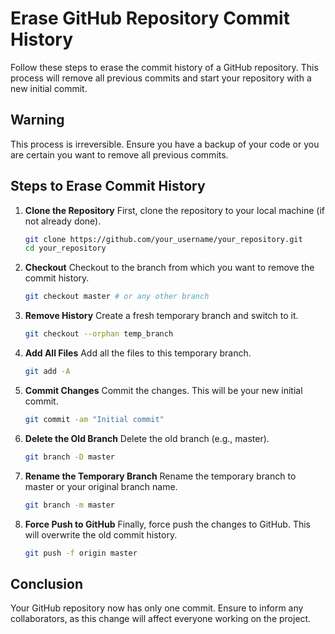
# Erase GitHub Repository Commit History

Follow these steps to erase the commit history of a GitHub repository. This process will remove all previous commits and start your repository with a new initial commit.

## Warning
This process is irreversible. Ensure you have a backup of your code or you are certain you want to remove all previous commits.

## Steps to Erase Commit History

1. **Clone the Repository**
   First, clone the repository to your local machine (if not already done).
   ```bash
   git clone https://github.com/your_username/your_repository.git
   cd your_repository
   ```

2. **Checkout**
   Checkout to the branch from which you want to remove the commit history.
   ```bash
   git checkout master # or any other branch
   ```

3. **Remove History**
   Create a fresh temporary branch and switch to it.
   ```bash
   git checkout --orphan temp_branch
   ```

4. **Add All Files**
   Add all the files to this temporary branch.
   ```bash
   git add -A
   ```

5. **Commit Changes**
   Commit the changes. This will be your new initial commit.
   ```bash
   git commit -am "Initial commit"
   ```

6. **Delete the Old Branch**
   Delete the old branch (e.g., master).
   ```bash
   git branch -D master
   ```

7. **Rename the Temporary Branch**
   Rename the temporary branch to master or your original branch name.
   ```bash
   git branch -m master
   ```

8. **Force Push to GitHub**
   Finally, force push the changes to GitHub. This will overwrite the old commit history.
   ```bash
   git push -f origin master
   ```

## Conclusion
Your GitHub repository now has only one commit. Ensure to inform any collaborators, as this change will affect everyone working on the project.

